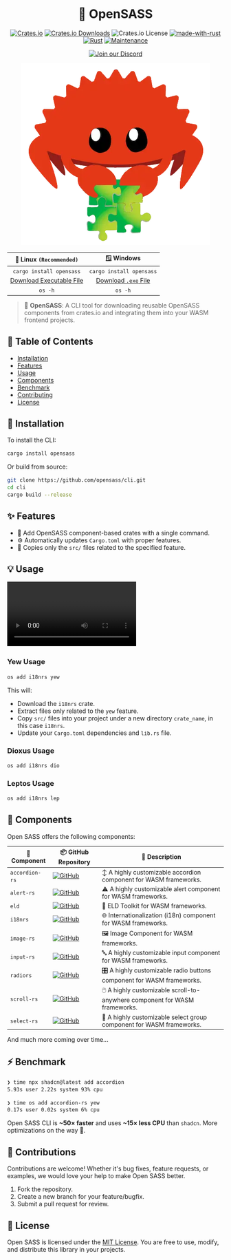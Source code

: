 <div align="center">

# 🧩 OpenSASS

[![Crates.io](https://img.shields.io/crates/v/opensass)](https://crates.io/crates/opensass)
[![Crates.io Downloads](https://img.shields.io/crates/d/opensass)](https://crates.io/crates/opensass)
![Crates.io License](https://img.shields.io/crates/l/opensass)
[![made-with-rust](https://img.shields.io/badge/Made%20with-Rust-1f425f.svg?logo=rust&logoColor=white)](https://www.rust-lang.org/)
[![Rust](https://img.shields.io/badge/Rust-1.85%2B-blue.svg)](https://www.rust-lang.org)
[![Maintenance](https://img.shields.io/badge/Maintained%3F-yes-green.svg)](https://github.com/wiseaidev)

[![Join our Discord](https://dcbadge.limes.pink/api/server/b5JbvHW5nv)](https://discord.gg/b5JbvHW5nv)

<!-- absolute url for docs.rs cause assets is excluded from crate -->
![logo](https://raw.githubusercontent.com/opensass/cli/refs/heads/main/assets/logo.webp)

| 🐧 Linux `(Recommended)` |        🪟 Windows        |
| :----------------------: | :----------------------: |
| `cargo install opensass` | `cargo install opensass` |
| [Download Executable File](https://github.com/opensass/cli/releases/download/v0.0.5/os) | [Download `.exe` File](https://github.com/opensass/cli/releases/download/v0.0.5/os.exe) |
|         `os -h`          |         `os -h`          |

</div>

> 🧩 **OpenSASS**: A CLI tool for downloading reusable OpenSASS components from crates.io and integrating them into your WASM frontend projects.

## 📖 Table of Contents

- [Installation](#-installation)
- [Features](#-features)
- [Usage](#-usage)
- [Components](#-components)
- [Benchmark](#-benchmark)
- [Contributing](#-contributing)
- [License](#-license)

## 🚀 Installation

To install the CLI:

```sh
cargo install opensass
```

Or build from source:

```sh
git clone https://github.com/opensass/cli.git
cd cli
cargo build --release
```

## ✨ Features

- 🧩 Add OpenSASS component-based crates with a single command.
- ⚙ Automatically updates `Cargo.toml` with proper features.
- 🔁 Copies only the `src/` files related to the specified feature.

## 💡 Usage

<video src="https://github.com/user-attachments/assets/add61376-cdf6-4a46-9d3b-067bc4d0c4bd"></video>

### Yew Usage

```sh
os add i18nrs yew
```

This will:

- Download the `i18nrs` crate.
- Extract files only related to the `yew` feature.
- Copy `src/` files into your project under a new directory `crate_name`, in this case `i18nrs`.
- Update your `Cargo.toml` dependencies and `lib.rs` file.

### Dioxus Usage

```sh
os add i18nrs dio
```

### Leptos Usage

```sh
os add i18nrs lep
```

## 🧃 Components

Open SASS offers the following components:

| 🧩 Component | 📦 GitHub Repository | 📝 Description |
|------------------|--------------------------|---------------------|
| `accordion-rs` | [![GitHub](https://img.shields.io/github/stars/opensass/accordion-rs)](https://github.com/opensass/accordion-rs) | ↕️ A highly customizable accordion component for WASM frameworks. |
| `alert-rs`     | [![GitHub](https://img.shields.io/github/stars/opensass/alert-rs)](https://github.com/opensass/alert-rs)       | ⚠️ A highly customizable alert component for WASM frameworks. |
| `eld`       | [![GitHub](https://img.shields.io/github/stars/opensass/eld)](https://github.com/opensass/eld)                 | 🚛 ELD Toolkit for WASM frameworks. |
| `i18nrs`      | [![GitHub](https://img.shields.io/github/stars/opensass/i18n-rs)](https://github.com/opensass/i18n-rs)         | 🌐 Internationalization (i18n) component for WASM frameworks. |
| `image-rs`    | [![GitHub](https://img.shields.io/github/stars/opensass/image-rs)](https://github.com/opensass/image-rs)        | 🖼️ Image Component for WASM frameworks. |
| `input-rs`     | [![GitHub](https://img.shields.io/github/stars/opensass/input-rs)](https://github.com/opensass/input-rs)       | 🔤 A highly customizable input component for WASM frameworks. |
| `radiors`     | [![GitHub](https://img.shields.io/github/stars/opensass/radio-rs)](https://github.com/opensass/radio-rs)       | 🎛️ A highly customizable radio buttons component for WASM frameworks. |
| `scroll-rs`    | [![GitHub](https://img.shields.io/github/stars/opensass/scroll-rs)](https://github.com/opensass/scroll-rs)     | 🖱️ A highly customizable scroll-to-anywhere component for WASM frameworks. |
| `select-rs`    | [![GitHub](https://img.shields.io/github/stars/opensass/select-rs)](https://github.com/opensass/select-rs)     | 🔽 A highly customizable select group component for WASM frameworks. |

And much more coming over time...

## ⚡ Benchmark

```sh
❯ time npx shadcn@latest add accordion
5.93s user 2.22s system 93% cpu
```

```sh
❯ time os add accordion-rs yew
0.17s user 0.02s system 6% cpu
```

Open SASS CLI is **~50× faster** and uses **~15× less CPU** than `shadcn`. More optimizations on the way 🚀.

## 🤝 Contributions

Contributions are welcome! Whether it's bug fixes, feature requests, or examples, we would love your help to make Open SASS better.

1. Fork the repository.
1. Create a new branch for your feature/bugfix.
1. Submit a pull request for review.

## 📜 License

Open SASS is licensed under the [MIT License](LICENSE). You are free to use, modify, and distribute this library in your projects.
